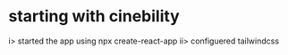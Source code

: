 # starting with cinebility 
i> started the app using npx create-react-app 
ii> configuered tailwindcss 